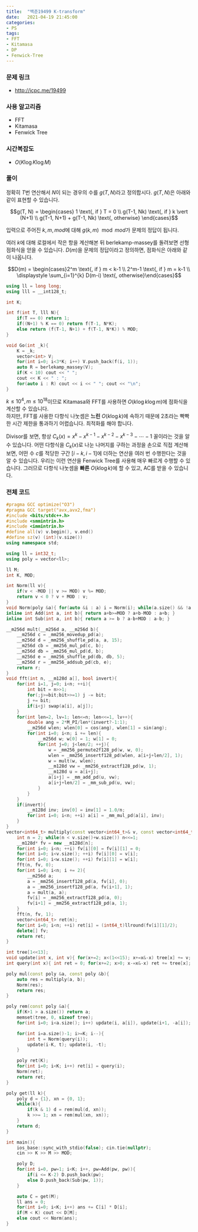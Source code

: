 ```yaml
---
title:  "백준19499 K-transform"
date:   2021-04-19 21:45:00
categories:
- PS
tags:
- FFT
- Kitamasa
- DP
- Fenwick-Tree
---
```


### 문제 링크
* http://icpc.me/19499

### 사용 알고리즘
* FFT
* Kitamasa
* Fenwick Tree

### 시간복잡도
* $O(K \log K \log M)$

### 풀이
정확히 $T$번 연산해서 $N$이 되는 경우의 수를 $g(T, N)$라고 정의합시다. $g(T, N)$은 아래와 같이 표현할 수 있습니다.

$$g(T, N) = \begin{cases} 1 \text{, if } T = 0 \\ g(T-1, Nk) \text{, if } k \vert (N+1) \\ g(T-1, N+1) + g(T-1, Nk) \text{, otherwise} \end{cases}$$

입력으로 주어진 $k, m, mod$에 대해 $g(k, m) \mod mod$가 문제의 정답이 됩니다.

여러 $k$에 대해 로컬에서 작은 항을 계산해본 뒤 berlekamp-massey를 돌려보면 선형 점화식을 얻을 수 있습니다. $D(m)$을 문제의 정답이라고 정의하면, 점화식은 아래와 같이 나옵니다.

$$D(m) = \begin{cases}2^m \text{, if } m < k-1 \\ 2^m-1 \text{, if } m = k-1 \\ \displaystyle  \sum_{i=1}^{k} D(m-i) \text{, otherwise}\end{cases}$$

```cpp
using ll = long long;
using lll = __int128_t;

int K;

int f(int T, lll N){
    if(T == 0) return 1;
    if((N+1) % K == 0) return f(T-1, N*K);
    else return (f(T-1, N+1) + f(T-1, N*K)) % MOD;
}

void Go(int _k){
    K = _k;
    vector<int> V;
    for(int i=0; i<3*K; i++) V.push_back(f(i, 1));
    auto R = berlekamp_massey(V);
    if(K < 10) cout << " ";
    cout << K << " : ";
    for(auto i : R) cout << i << " "; cout << "\n";
}
```

$k \leq 10^4, m \leq 10^{18}$이므로 Kitamasa와 FFT를 사용하면 $O(k \log k \log m)$에 점화식을 계산할 수 있습니다.<br>
하지만, FFT를 사용한 다항식 나눗셈은 **느린** $O(k \log k)$에 속하기 때문에 2초라는 빡빡한 시간 제한을 통과하기 어렵습니다. 최적화를 해야 합니다.

Divisor를 보면, 항상 $C_k(x) = x^k - x^{k-1} - x^{k-2} - x^{k-3} - \cdots - 1$ 꼴이라는 것을 알 수 있습니다. 어떤 다항식을 $C_k(x)$로 나눈 나머지를 구하는 과정을 손으로 직접 계산해보면, 어떤 수 $c$를 적당한 구간 $[i-k, i-1]$에 더하는 연산을 여러 번 수행한다는 것을 알 수 있습니다. 우리는 이런 연산을 Fenwick Tree를 사용해 매우 빠르게 수행할 수 있습니다. 그러므로 다항식 나눗셈을 **빠른** $O(k \log k)$에 할 수 있고, AC를 받을 수 있습니다.

### 전체 코드
```cpp
#pragma GCC optimize("O3")
#pragma GCC target("avx,avx2,fma")
#include <bits/stdc++.h>
#include <smmintrin.h>
#include <immintrin.h>
#define all(v) v.begin(), v.end()
#define sz(v) (int)(v.size())
using namespace std;

using ll = int32_t;
using poly = vector<ll>;

ll M;
int K, MOD;

int Norm(ll v){
    if(v < -MOD || v >= MOD) v %= MOD;
    return v < 0 ? v + MOD : v;
}
void Norm(poly &a){ for(auto &i : a) i = Norm(i); while(a.size() && !a.back()) a.pop_back(); }
inline int Add(int a, int b){ return a+b>=MOD ? a+b-MOD : a+b; }
inline int Sub(int a, int b){ return a >= b ? a-b+MOD : a-b; }

__m256d mult(__m256d a, __m256d b){
    __m256d c = _mm256_movedup_pd(a);
    __m256d d = _mm256_shuffle_pd(a, a, 15);
    __m256d cb = _mm256_mul_pd(c, b);
    __m256d db = _mm256_mul_pd(d, b);
    __m256d e = _mm256_shuffle_pd(db, db, 5);
    __m256d r = _mm256_addsub_pd(cb, e);
    return r;
}
void fft(int n, __m128d a[], bool invert){
    for(int i=1, j=0; i<n; ++i){
        int bit = n>>1;
        for(;j>=bit;bit>>=1) j -= bit;
        j += bit;
        if(i<j) swap(a[i], a[j]);
    }
    for(int len=2, lv=1; len<=n; len<<=1, lv++){
        double ang = 2*M_PI/len*(invert?-1:1);
        __m256d wlen; wlen[0] = cos(ang), wlen[1] = sin(ang);
        for(int i=0; i<n; i += len){
            __m256d w; w[0] = 1; w[1] = 0;
            for(int j=0; j<len/2; ++j){
                w = _mm256_permute2f128_pd(w, w, 0);
                wlen = _mm256_insertf128_pd(wlen, a[i+j+len/2], 1);
                w = mult(w, wlen);
                __m128d vw = _mm256_extractf128_pd(w, 1);
                __m128d u = a[i+j];
                a[i+j] = _mm_add_pd(u, vw);
                a[i+j+len/2] = _mm_sub_pd(u, vw);
            }
        }
    }
    if(invert){
        __m128d inv; inv[0] = inv[1] = 1.0/n;
        for(int i=0; i<n; ++i) a[i] = _mm_mul_pd(a[i], inv);
    }
}
vector<int64_t> multiply(const vector<int64_t>& v, const vector<int64_t>& w){
    int n = 2; while(n < v.size()+w.size()) n<<=1;
    __m128d* fv = new __m128d[n];
    for(int i=0; i<n; ++i) fv[i][0] = fv[i][1] = 0;
    for(int i=0; i<v.size(); ++i) fv[i][0] = v[i];
    for(int i=0; i<w.size(); ++i) fv[i][1] = w[i];
    fft(n, fv, 0);
    for(int i=0; i<n; i += 2){
        __m256d a;
        a = _mm256_insertf128_pd(a, fv[i], 0);
        a = _mm256_insertf128_pd(a, fv[i+1], 1);
        a = mult(a, a);
        fv[i] = _mm256_extractf128_pd(a, 0);
        fv[i+1] = _mm256_extractf128_pd(a, 1);
    }
    fft(n, fv, 1);
    vector<int64_t> ret(n);
    for(int i=0; i<n; ++i) ret[i] = (int64_t)llround(fv[i][1]/2);
    delete[] fv;
    return ret;
}

int tree[1<<13];
void update(int x, int v){ for(x+=2; x<(1<<15); x+=x&-x) tree[x] += v; }
int query(int x){ int ret = 0; for(x+=2; x>0; x-=x&-x) ret += tree[x]; return ret; }

poly mul(const poly &a, const poly &b){
    auto res = multiply(a, b);
    Norm(res);
    return res;
}

poly rem(const poly &a){
    if(K+1 > a.size()) return a;
    memset(tree, 0, sizeof tree);
    for(int i=0; i<a.size(); i++) update(i, a[i]), update(i+1, -a[i]);

    for(int i=a.size()-1; i>=K; i--){
        int t = Norm(query(i));
        update(i-K, t); update(i, -t);
    }

    poly ret(K);
    for(int i=0; i<K; i++) ret[i] = query(i);
    Norm(ret);
    return ret;
}

poly get(ll k){
    poly d = {1}, xn = {0, 1};
    while(k){
        if(k & 1) d = rem(mul(d, xn));
        k >>= 1; xn = rem(mul(xn, xn));
    }
    return d;
}

int main(){
    ios_base::sync_with_stdio(false); cin.tie(nullptr);
    cin >> K >> M >> MOD;

    poly D;
    for(int i=0, pw=1; i<K; i++, pw=Add(pw, pw)){
        if(i <= K-2) D.push_back(pw);
        else D.push_back(Sub(pw, 1));
    }

    auto C = get(M);
    ll ans = 0;
    for(int i=0; i<K; i++) ans += C[i] * D[i];
    if(M < K) cout << D[M];
    else cout << Norm(ans);
}
```
